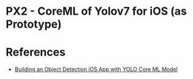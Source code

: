 # PX2 - CoreML of Yolov7 for iOS (as Prototype)






# References
- [Building an Object Detection iOS App with YOLO Core ML Model](https://www.codeproject.com/Articles/5286805/Building-an-Object-Detection-iOS-App-with-YOLO-Cor)
